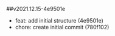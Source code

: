 ##v2021.12.15-4e9501e

* feat: add initial structure (4e9501e)
* chore: create initial commit (780f102)

